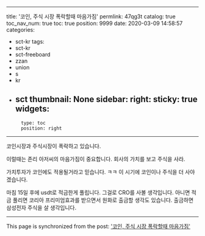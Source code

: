
---
title: '코인, 주식 시장 폭락할때 마음가짐'
permlink: 47qg3t
catalog: true
toc_nav_num: true
toc: true
position: 9999
date: 2020-03-09 14:58:57
categories:
- sct-kr
tags:
- sct-kr
- sct-freeboard
- zzan
- union
- s
- kr
- sct
thumbnail: None
sidebar:
    right:
        sticky: true
widgets:
    -
        type: toc
        position: right
---


코인시장과 주식시장이 폭락하고 있습니다.

이럴때는 존리 아저씨의 마음가짐이 중요합니다.
회사의 가치를 보고 주식을 사라. 

가치투자가 코인에도 적용될거라고 믿습니다. ㅋㅋ
이 시기에 코인이나 주식을 더 사야겠습니다.

마침 15일 후에 usdt로 적금한게 풀립니다. 그걸로 CRO를 사볼 생각입니다. 아니면 적금 풀리면 코리아 프리미엄효과를 받으면서 원화로 출금할 생각도 있습니다.  출금하면 삼성전자 주식을 살 생각입니다.

- - -

This page is synchronized from the post: ['코인, 주식 시장 폭락할때 마음가짐'](https://steemit.com/@jacobyu/47qg3t)

